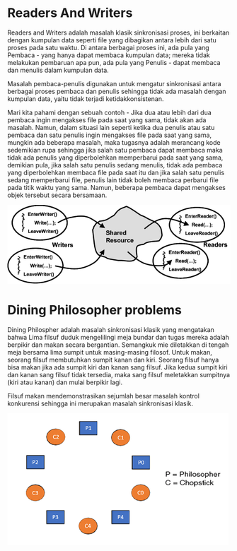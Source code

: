 # Readers And Writers
Readers and Writers adalah masalah klasik sinkronisasi proses, ini berkaitan dengan kumpulan data seperti file yang dibagikan antara lebih dari satu proses pada satu waktu. Di antara berbagai proses ini, ada pula yang Pembaca - yang hanya dapat membaca kumpulan data; mereka tidak melakukan pembaruan apa pun, ada pula yang Penulis - dapat membaca dan menulis dalam kumpulan data.

Masalah pembaca-penulis digunakan untuk mengatur sinkronisasi antara berbagai proses pembaca dan penulis sehingga tidak ada masalah dengan kumpulan data, yaitu tidak terjadi ketidakkonsistenan.

Mari kita pahami dengan sebuah contoh - Jika dua atau lebih dari dua pembaca ingin mengakses file pada saat yang sama, tidak akan ada masalah. Namun, dalam situasi lain seperti ketika dua penulis atau satu pembaca dan satu penulis ingin mengakses file pada saat yang sama, mungkin ada beberapa masalah, maka tugasnya adalah merancang kode sedemikian rupa sehingga jika salah satu pembaca dapat membaca maka tidak ada penulis yang diperbolehkan memperbarui pada saat yang sama, demikian pula, jika salah satu penulis sedang menulis, tidak ada pembaca yang diperbolehkan membaca file pada saat itu dan jika salah satu penulis sedang memperbarui file, penulis lain tidak boleh membaca perbarui file pada titik waktu yang sama. Namun, beberapa pembaca dapat mengakses objek tersebut secara bersamaan.

![alt text](Assets/read.png)

# Dining Philosopher problems
Dining Philospher adalah masalah sinkronisasi klasik yang mengatakan bahwa Lima filsuf duduk mengelilingi meja bundar dan tugas mereka adalah berpikir dan makan secara bergantian. Semangkuk mie diletakkan di tengah meja bersama lima sumpit untuk masing-masing filosof. Untuk makan, seorang filsuf membutuhkan sumpit kanan dan kiri. Seorang filsuf hanya bisa makan jika ada sumpit kiri dan kanan sang filsuf. Jika kedua sumpit kiri dan kanan sang filsuf tidak tersedia, maka sang filsuf meletakkan sumpitnya (kiri atau kanan) dan mulai berpikir lagi.

Filsuf makan mendemonstrasikan sejumlah besar masalah kontrol konkurensi sehingga ini merupakan masalah sinkronisasi klasik.

![alt text](Assets/din.png)
